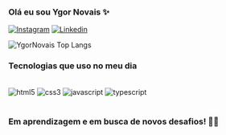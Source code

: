 ### Olá eu sou Ygor Novais ✨

[![Instagram](https://img.shields.io/badge/Instagram-E4405F?style=for-the-badge&logo=instagram&logoColor=white)](https://https://www.instagram.com/_ygornovais/) [![Linkedin](https://img.shields.io/badge/LinkedIn-0077B5?style=for-the-badge&logo=linkedin&logoColor=white)](https://https://www.linkedin.com/in/ygor-novais-740740165/)

![YgorNovais Top Langs](https://github-readme-stats.vercel.app/api/top-langs/?username=YgorNovais&hide_progress=true)

### Tecnologias que uso no meu dia

<div style="display: inline_block"></br>
<img aling="center" alt="html5" src="https://img.shields.io/badge/HTML5-E34F26?style=for-the-badge&logo=html5&logoColor=white"/> <img aling="center" alt="css3" src="https://img.shields.io/badge/CSS3-1572B6?style=for-the-badge&logo=css3&logoColor=white"/> <img aling="center" alt="javascript" src="https://img.shields.io/badge/JavaScript-F7DF1E?style=for-the-badge&logo=javascript&logoColor=black"/> <img aling="center" alt="typescript" src="https://img.shields.io/badge/TypeScript-007ACC?style=for-the-badge&logo=typescript&logoColor=white"/>
</div></br>

### Em aprendizagem e em busca de novos desafios! 👨‍💻 
